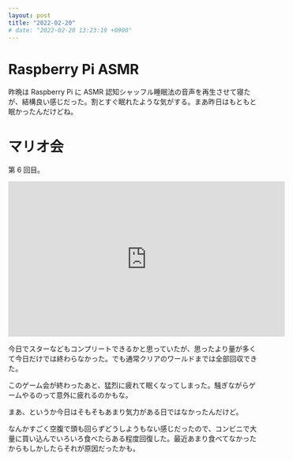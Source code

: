 ```yaml
---
layout: post
title: "2022-02-20"
# date: "2022-02-20 13:23:19 +0900"
---
```


# Raspberry Pi ASMR
昨晩は Raspberry Pi に ASMR 認知シャッフル睡眠法の音声を再生させて寝たが、結構良い感じだった。割とすぐ眠れたような気がする。まあ昨日はもともと眠かったんだけどね。






# マリオ会
第 6 回目。

<iframe width="560" height="315" src="https://www.youtube.com/embed/RPGKdjOh7AU" title="YouTube video player" frameborder="0" allow="accelerometer; autoplay; clipboard-write; encrypted-media; gyroscope; picture-in-picture" allowfullscreen></iframe>

今日でスターなどもコンプリートできるかと思っていたが、思ったより量が多くて今日だけでは終わらなかった。でも通常クリアのワールドまでは全部回収できた。

このゲーム会が終わったあと、猛烈に疲れて眠くなってしまった。騒ぎながらゲームやるのって意外に疲れるのかもな。

まあ、というか今日はそもそもあまり気力がある日ではなかったんだけど。

なんかすごく空腹で頭も回らずどうしようもない感じだったので、コンビニで大量に買い込んでいろいろ食べたらある程度回復した。最近あまり食べてなかったからもしかしたらそれが原因だったかも。












